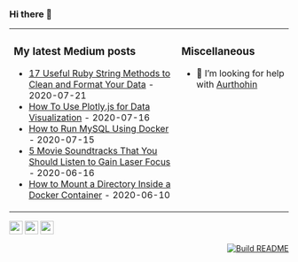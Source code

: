 ### Hi there 👋

<!--
**lifeparticle/lifeparticle** is a ✨ _special_ ✨ repository because its `README.md` (this file) appears on your GitHub profile.

Here are some ideas to get you started:

- 🔭 I’m currently working on ...
- 🌱 I’m currently learning ...
- 👯 I’m looking to collaborate on ...
- 🤔 I’m looking for help with ...
- 💬 Ask me about ...
- 📫 How to reach me: ...
- 😄 Pronouns: ...
- ⚡ Fun fact: ...
-->

<table>
<tr>
<td width="60%" valign="top">

### My latest Medium posts

<!-- blog starts -->
* [17 Useful Ruby String Methods to Clean and Format Your Data](https://towardsdatascience.com/17-useful-ruby-string-methods-to-clean-and-format-your-data-9c9147ff87b9?source=rss-4430950b9342------2) - 2020-07-21
* [How To Use Plotly.js for Data Visualization](https://towardsdatascience.com/how-to-use-plotly-js-for-data-visualization-46933e1bbd29?source=rss-4430950b9342------2) - 2020-07-16
* [How to Run MySQL Using Docker](https://towardsdatascience.com/how-to-run-mysql-using-docker-ed4cebcd90e4?source=rss-4430950b9342------2) - 2020-07-15
* [5 Movie Soundtracks That You Should Listen to Gain Laser Focus](https://medium.com/illumination/5-movie-soundtracks-that-you-should-listen-to-gain-laser-focus-85e024184a07?source=rss-4430950b9342------2) - 2020-06-16
* [How to Mount a Directory Inside a Docker Container](https://towardsdatascience.com/how-to-mount-a-directory-inside-a-docker-container-4cee379c298b?source=rss-4430950b9342------2) - 2020-06-10
<!-- blog ends -->
</td>
<td width="40%" valign="top">

### Miscellaneous

- 🤔 I’m looking for help with [Aurthohin](https://github.com/lifeparticle/Aurthohin)

</td>
</tr>
</table>

<!-- programming-quote starts -->
<!-- programming-quote ends -->

<a href="https://medium.com/@lifeparticle"><img height="24" width="24" src="https://cdn.jsdelivr.net/npm/simple-icons@v3/icons/medium.svg" /></a>
<a href="https://www.linkedin.com/in/mahbubzaman"><img height="24" width="24" src="https://cdn.jsdelivr.net/npm/simple-icons@v3/icons/linkedin.svg" /></a>
<a href="https://stackoverflow.com/users/2611484/lifeparticle"><img height="24" width="24" src="https://cdn.jsdelivr.net/npm/simple-icons@v3/icons/stackoverflow.svg" /></a>

<p align="right">
<a href="https://github.com/lifeparticle/lifeparticle/workflows/Build%20README/badge.svg"><img src="https://github.com/lifeparticle/lifeparticle/workflows/Build%20README/badge.svg" alt="Build README"></a>
</p>